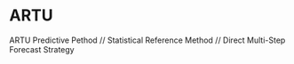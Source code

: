 # ARTU
ARTU Predictive Pethod // Statistical Reference Method // Direct  Multi-Step  Forecast Strategy
